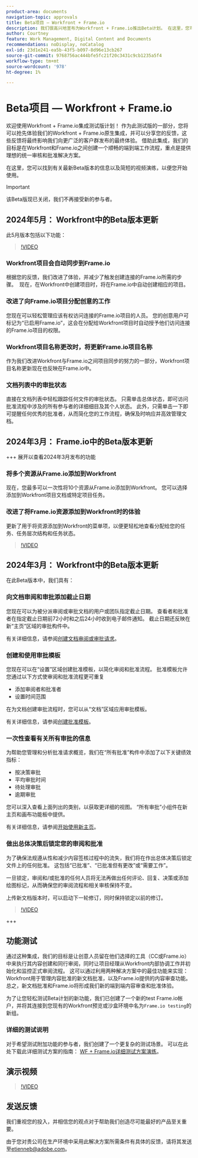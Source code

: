 ```yaml
---
product-area: documents
navigation-topic: approvals
title: Beta项目 — Workfront + Frame.io
description: 我们很高兴地宣布为Workfront + Frame.io推出Beta计划。 在这里，您可以找到有关最新Beta版本的信息以及简短的视频演练，以便您开始使用。
author: Courtney
feature: Work Management, Digital Content and Documents
recommendations: noDisplay, noCatalog
exl-id: 23d1e241-ea5b-43f5-b097-8d96e13cb267
source-git-commit: 9768756ac444bfe5fc21f20c3431c9cb1235a5f4
workflow-type: tm+mt
source-wordcount: '978'
ht-degree: 1%

---
```


# Beta项目 — Workfront + Frame.io

欢迎使用Workfront + Frame.io集成测试版计划！ 作为此测试版的一部分，您将可以抢先体验我们的Workfront + Frame.io原生集成，并可以分享您的反馈，这些反馈将最终影响我们向更广泛的客户群发布的最终体验。 借助此集成，我们的目标是在Workfront和Frame.io之间创建一个顺畅的端到端工作流程，重点是提供理想的统一审核和批准解决方案。

在这里，您可以找到有关最新Beta版本的信息以及简短的视频演练，以便您开始使用。

>[!IMPORTANT]
>
>该Beta版现已关闭，我们不再接受新的参与者。


## 2024年5月： Workfront中的Beta版本更新

此5月版本包括以下功能：  

>[!VIDEO](https://video.tv.adobe.com/v/3429129/)

### Workfront项目会自动同步到Frame.io

根据您的反馈，我们改进了体验，并减少了触发创建连接的Frame.io所需的步骤。  现在，在Workfront中创建项目时，将在Frame.io中自动创建相应的项目。 

### 改进了向Frame.io项目分配创意的工作

您现在可以轻松管理应该有权访问连接的Frame.io项目的人员。 您的创意用户可标记为“已启用Frame.io”，这会在分配给Workfront项目时自动授予他们访问连接的Frame.io项目的权限。   

### Workfront项目名称更改时，将更新Frame.io项目名称

作为我们改进Workfront与Frame.io之间项目同步的努力的一部分，Workfront项目名称更新现在也反映在Frame.io中。 

### 文档列表中的审批状态

直接在文档列表中轻松跟踪任何文件的审批状态。 只需单击总体状态，即可访问批准流程中涉及的所有参与者的详细细目及其个人状态。 此外，只需单击一下即可提醒任何优秀的批准者，从而简化您的工作流程，确保及时响应并高效管理文档。 


## 2024年3月： Frame.io中的Beta版本更新

+++ 展开以查看2024年3月发布的功能

### 将多个资源从Frame.io添加到Workfront

现在，您最多可以一次性将10个资源从Frame.io添加到Workfront。 您可以选择添加到Workfront项目文档或特定项目任务。

### 改进了将Frame.io资源添加到Workfront时的体验

更新了用于将资源添加到Workfront的菜单项，以便更轻松地查看分配给您的任务、任务层次结构和任务状态。

>[!VIDEO](https://video.tv.adobe.com/v/3428213/)

## 2024年3月： Workfront中的Beta版本更新

在此Beta版本中，我们具有：

### 向文档审阅和审批添加截止日期

您现在可以为被分派审阅或审批文档的用户或团队指定截止日期。 查看者和批准者在指定截止日期前72小时和之后24小时收到电子邮件通知。 截止日期还反映在新“主页”区域的审批构件中。

有关详细信息，请参阅[创建文档审阅或审批请求](/help/quicksilver/review-and-approve-work/document-reviews-and-approvals/manage-document-approvals/create-a-document-approval.md)。

### 创建和使用审批模板

您现在可以在“设置”区域创建批准模板，以简化审阅和批准流程。 批准模板允许您通过以下方式使审阅和批准流程更可重复

* 添加审阅者和批准者
* 设置时间范围

在为文档创建审批流程时，您可以从“文档”区域应用审批模板。

有关详细信息，请参阅[创建批准模板](/help/quicksilver/review-and-approve-work/document-reviews-and-approvals/manage-document-approvals/create-approval-template.md)。

### 一次性查看有关所有审批的信息

为帮助您管理和分析批准请求概览，我们在“所有批准”构件中添加了以下关键绩效指标：

* 按决策审批
* 平均审批时间
* 待处理审批
* 逾期审批

您可以深入查看上面列出的类别，以获取更详细的视图。 “所有审批”小组件在新主页和画布功能板中提供。

有关详细信息，请参阅[开始使用新主页](/help/quicksilver/workfront-basics/using-home/new-home/get-started-with-new-home.md)。

### 做出总体决策后锁定您的审阅和批准

为了确保法规遵从性和减少内容签核过程中的流失，我们将在作出总体决策后锁定文件上的任何批准。 这包括“已批准”、“已批准但有更改”或“需要工作”。

一旦锁定，审阅和/或批准的任何人员将无法再做出任何评论、回复、决策或添加绘图标记，从而确保您的审阅流程和相关审核保持不变。

上传新文档版本时，可以启动下一轮修订，同时保持锁定以前的修订。

>[!VIDEO](https://video.tv.adobe.com/v/3428179/)

+++

## 功能测试

通过这种集成，我们的目标是让创意人员留在他们选择的工具（CC或Frame.io）中来执行其内容创建和同行审阅，同时让项目经理从Workfront内部协调工作并初始化和监控正式审阅流程。 这可以通过利用两种解决方案中的最佳功能来实现：Workfront用于管理内容批准的新文档批准，以及Frame.io提供的内容审查功能。 总之，新文档批准和Frame.io将形成我们新的端到端内容审查和批准体验。 

为了让您轻松测试Beta计划的新功能，我们已创建了一个新的test Frame.io帐户，并将其连接到您现有的Workfront预览或沙盒环境中名为`Frame.io testing`的新组。

### 详细的测试说明

对于希望测试附加功能的参与者，我们创建了一个更复杂的测试场景。 可以在此处下载此详细测试方案的指南： [WF + Frame.io详细测试方案演练](/help/quicksilver/review-and-approve-work/Documents/assets/WF-Frame-Detailed-Walk-Through-May-Release.pdf)。


## 演示视频

>[!VIDEO](https://video.tv.adobe.com/v/3429092/)

## 发送反馈

我们重视您的投入，并相信您的观点对于帮助我们创造尽可能最好的产品至关重要。

由于您对贵公司在生产环境中采用此解决方案所需条件有具体的反馈，请将其发送至[etienneb@adobe.com](mailto:etienneb@adobe.com)。
